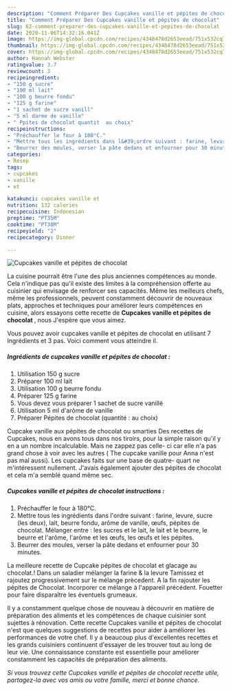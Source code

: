 ```yaml
---
description: "Comment Préparer Des Cupcakes vanille et pépites de chocolat"
title: "Comment Préparer Des Cupcakes vanille et pépites de chocolat"
slug: 62-comment-preparer-des-cupcakes-vanille-et-pepites-de-chocolat
date: 2020-11-06T14:32:16.041Z
image: https://img-global.cpcdn.com/recipes/4348478d2653eead/751x532cq70/cupcakes-vanille-et-pepites-de-chocolat-photo-principale-de-la-recette.jpg
thumbnail: https://img-global.cpcdn.com/recipes/4348478d2653eead/751x532cq70/cupcakes-vanille-et-pepites-de-chocolat-photo-principale-de-la-recette.jpg
cover: https://img-global.cpcdn.com/recipes/4348478d2653eead/751x532cq70/cupcakes-vanille-et-pepites-de-chocolat-photo-principale-de-la-recette.jpg
author: Hannah Webster
ratingvalue: 3.7
reviewcount: 3
recipeingredient:
- "150 g sucre"
- "100 ml lait"
- "100 g beurre fondu"
- "125 g farine"
- "1 sachet de sucre vanill"
- "5 ml darme de vanille"
- " Ppites de chocolat quantit  au choix"
recipeinstructions:
- "Préchauffer le four à 180°C."
- "Mettre tous les ingrédients dans l&#39;ordre suivant : farine, levure, sucre (les deux), lait, beurre fondu, arôme de vanille, œufs, pépites de chocolat. Mélanger entre : les sucres et le lait, le lait et le beurre, le beurre et l&#39;arôme, l&#39;arôme et les œufs, les œufs et les pépites."
- "Beurrer des moules, verser la pâte dedans et enfourner pour 30 minutes."
categories:
- Resep
tags:
- cupcakes
- vanille
- et

katakunci: cupcakes vanille et 
nutrition: 132 calories
recipecuisine: Indonesian
preptime: "PT35M"
cooktime: "PT38M"
recipeyield: "2"
recipecategory: Dinner

---
```



![Cupcakes vanille et pépites de chocolat](https://img-global.cpcdn.com/recipes/4348478d2653eead/751x532cq70/cupcakes-vanille-et-pepites-de-chocolat-photo-principale-de-la-recette.jpg)

La cuisine pourrait être l'une des plus anciennes compétences au monde. Cela n'indique pas qu'il existe des limites à la compréhension offerte au cuisinier qui envisage de renforcer ses capacités. Même les meilleurs chefs, même les professionnels, peuvent constamment découvrir de nouveaux plats, approches et techniques pour améliorer leurs compétences en cuisine, alors essayons cette recette de <strong> Cupcakes vanille et pépites de chocolat </strong>, nous J'espère que vous aimez.

<!--inarticleads1-->

Vous pouvez avoir cupcakes vanille et pépites de chocolat en utilisant 7 Ingrédients et 3 pas. Voici comment vous atteindre il.

##### Ingrédients de cupcakes vanille et pépites de chocolat :

1. Utilisation 150 g sucre
1. Préparer 100 ml lait
1. Utilisation 100 g beurre fondu
1. Préparer 125 g farine
1. Vous devez vous préparer 1 sachet de sucre vanillé
1. Utilisation 5 ml d&#39;arôme de vanille
1. Préparer  Pépites de chocolat (quantité : au choix)


Cupcake vanille aux pépites de chocolat ou smarties Des recettes de Cupcakes, nous en avons tous dans nos tiroirs, pour la simple raison qu&#39;il y en a un nombre incalculable. Mais ne zappez pas celle- ci car elle n&#39;a pas grand chose à voir avec les autres ( The cupcake vanille pour Anna n&#39;est pas mal aussi). Les cupcakes faits sur une base de quatre- quart ne m&#39;intéressent nullement. J&#39;avais également ajouter des pépites de chocolat et cela m&#39;a semblé quand même sec. 

<!--inarticleads2-->

##### Cupcakes vanille et pépites de chocolat instructions :

1. Préchauffer le four à 180°C.
1. Mettre tous les ingrédients dans l&#39;ordre suivant : farine, levure, sucre (les deux), lait, beurre fondu, arôme de vanille, œufs, pépites de chocolat. Mélanger entre : les sucres et le lait, le lait et le beurre, le beurre et l&#39;arôme, l&#39;arôme et les œufs, les œufs et les pépites.
1. Beurrer des moules, verser la pâte dedans et enfourner pour 30 minutes.


La meilleure recette de Cupcake pépites de chocolat et glacage au chocolat.! Dans un saladier mélanger la farine &amp; la levure Tamissez et rajoutez progressivement sur le mélange prècedent. A la fin rajouter les pépites de Chocolat. Incorporer ce mélange à l&#39;appareil précédent. Fouetter pour faire disparaître les éventuels grumeaux. 

<!--inarticleads1-->

<p>
Il y a constamment quelque chose de nouveau à découvrir en matière de préparation des aliments et les compétences de chaque cuisinier sont sujettes à rénovation. Cette recette Cupcakes vanille et pépites de chocolat n'est que quelques suggestions de recettes pour aider à améliorer les performances de votre chef. Il y a beaucoup plus d'excellentes recettes et les grands cuisiniers continuent d'essayer de les trouver tout au long de leur vie. Une connaissance constante est essentielle pour améliorer constamment les capacités de préparation des aliments.
</p>

<p>
<i>Si vous trouvez cette Cupcakes vanille et pépites de chocolat recette utile, partagez-la avec vos amis ou votre famille, merci et bonne chance.</i>
</p>
